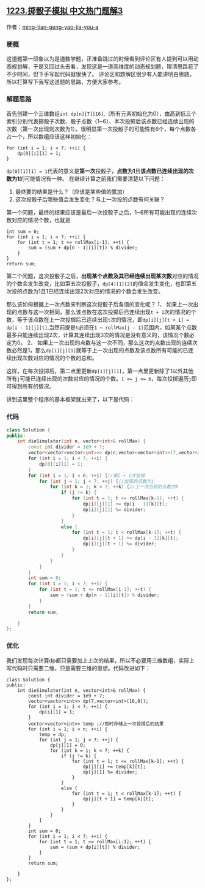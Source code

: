 ## [1223.掷骰子模拟 中文热门题解3](https://leetcode.cn/problems/dice-roll-simulation/solutions/100000/jin-liang-jian-dan-di-ba-si-lu-jiang-ming-bai-by-m)

作者：[ming-tian-geng-yao-jia-you-a](https://leetcode.cn/u/ming-tian-geng-yao-jia-you-a)
### 梗概
这道题第一印象以为是道数学题，正准备跳过的时候看到评论区有人提到可以用动态规划解，于是又回过头去看，发现这是一道高维度的动态规划题，理清思路花了不少时间，但下手写起代码就很快了。
评论区和题解区很少有人能讲明白思路，所以打算写下我写这道题的思路，方便大家参考。

### 解题思路
首先创建一个三维数组`int dp[n][7][16]`,（所有元素初始化为0），由高到低三个索引分别代表掷骰子次数、骰子点数（1~6）、本次投掷后该点数已经连续出现的次数（第一次出现则次数为1）。很明显第一次投骰子的可能性有6个，每个点数各占一个，所以数组应该这样初始化：
```
for (int i = 1; i < 7; ++i) {
    dp[0][i][1] = 1;
}
```
`dp[0][1][1] = 1`代表的意义是**第一次**投骰子，**点数为1**且**该点数已连续出现的次数为1**的可能情况有一种。
在继续计算之前我们需要清楚以下问题：
1. 最终要的结果是什么？（应该是某些值的累加）
2. 这次投骰子后哪些值会发生变化？与上一次投的点数有何关联？

第一个问题，最终的结果应该是最后一次投骰子之后，1~6所有可能出现的连续次数对应的情况个数，也就是
```
int sum = 0;
for (int i = 1; i < 7; ++i) {
    for (int t = 1; t <= rollMax[i-1]; ++t) {
        sum = (sum + dp[n - 1][i][t]) % divider;
    }
}
return sum;
```
第二个问题，这次投骰子之后，**出现某个点数及其已经连续出现某次数**对应的情况的个数会发生改变，比如第五次投骰子，`dp[4][1][2]`的值会发生变化，也即第五次投的点数为1且1已经连续出现2次对应的情况的个数会发生改变。

那么该如何根据上一次点数来判断这次投骰子后各值的变化呢？
1、 如果上一次出现的点数与这一次相同，那么该点数在这次投掷后已连续出现`t + 1`次的情况的个数，等于该点数在上一次投掷后已连续出现`t`次的情况，即`dp[i][j][t + 1] = dp[i - 1][j][t]`,当然前提是`t`必须在`1 ~ rollMax[j - 1]`范围内，如果某个点数最多只能连续出现2次，计算其连续出现3次的情况是没有意义的，该情况个数必定为0。
2、 如果上一次出现的点数与这一次不同，那么这次的点数出现的连续次数必然是1，那么`dp[i][j][1]`就等于上一次出现的点数及该点数所有可能的已连续出现次数对应的情况的个数的总和。

这样，在每次投掷后，第二点里更新`dp[i][j][1]`，第一点里更新除了1以外其他所有`j`可能已连续出现的次数对应的情况的个数。`1 <= j <= 6`，每次投掷遍历`j`即可得到所有的情况。

讲到这里整个程序的基本框架就出来了，以下是代码：


### 代码

```cpp
class Solution {
public:
    int dieSimulator(int n, vector<int>& rollMax) {
        const int divider = 1e9 + 7;
        vector<vector<vector<int>>> dp(n,vector<vector<int>>(7,vector<int>(16,0)));//与用三维数组同理
        for (int i = 1; i < 7; ++i) {
            dp[0][i][1] = 1;
        }
        for (int i = 1; i < n; ++i) {//第i + 1次投掷
            for (int j = 1; j < 7; ++j) {//出现的点数为j
                for (int k = 1; k < 7; ++k) {//上一次出现的点数为k
                    if (j != k) {
                        for (int t = 1; t <= rollMax[k-1]; ++t) {
                            dp[i][j][1] += dp[i - 1][k][t];
                            dp[i][j][1] %= divider;
                        }
                    }
                    else {
                        for (int t = 1; t < rollMax[k-1]; ++t) {
                            dp[i][j][t + 1] += dp[i - 1][k][t];
                            dp[i][j][t + 1] %= divider;
                        }
                    }
                }
            }
        }
        int sum = 0;
        for (int i = 1; i < 7; ++i) {
            for (int t = 1; t <= rollMax[i-1]; ++t) {
                sum = (sum + dp[n - 1][i][t]) % divider;
            }
        }
        return sum;

    }
};
```

### 优化
我们发现每次计算dp都只需要加上上次的结果，所以不必要用三维数组，实际上写代码时只需要二维，只是需要三维的思想。代码改进如下：
```
class Solution {
public:
    int dieSimulator(int n, vector<int>& rollMax) {
        const int divider = 1e9 + 7;
        vector<vector<int>> dp(7,vector<int>(16,0));
        for (int i = 1; i < 7; ++i) {
            dp[i][1] = 1;
        }
        vector<vector<int>> temp ;//暂时存储上一次投掷后的结果
        for (int i = 1; i < n; ++i) {
            temp = dp; 
            for (int j = 1; j < 7; ++j) {
                dp[j][1] = 0;
                for (int k = 1; k < 7; ++k) {
                    if (j != k) {
                        for (int t = 1; t <= rollMax[k-1]; ++t) {
                            dp[j][1] += temp[k][t];
                            dp[j][1] %= divider;
                        }
                    }
                    else {
                        for (int t = 1; t < rollMax[k-1]; ++t) {
                            dp[j][t + 1] = temp[k][t];
                        }
                    }
                }
            }
        }
        int sum = 0;
        for (int i = 1; i < 7; ++i) {
            for (int t = 1; t <= rollMax[i-1]; ++t) {
                sum = (sum + dp[i][t]) % divider;
            }
        }
        return sum;

    }
};
```
